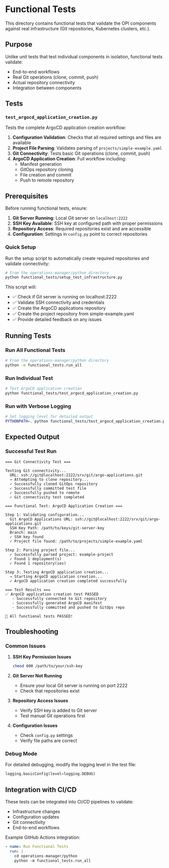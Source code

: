 # Functional Tests

This directory contains functional tests that validate the OPI components against real infrastructure (Git repositories, Kubernetes clusters, etc.).

## Purpose

Unlike unit tests that test individual components in isolation, functional tests validate:
- End-to-end workflows
- Real Git operations (clone, commit, push)
- Actual repository connectivity
- Integration between components

## Tests

### `test_argocd_application_creation.py`

Tests the complete ArgoCD application creation workflow:

1. **Configuration Validation**: Checks that all required settings and files are available
2. **Project File Parsing**: Validates parsing of `projects/simple-example.yaml`
3. **Git Connectivity**: Tests basic Git operations (clone, commit, push)
4. **ArgoCD Application Creation**: Full workflow including:
   - Manifest generation
   - GitOps repository cloning
   - File creation and commit
   - Push to remote repository

## Prerequisites

Before running functional tests, ensure:

1. **Git Server Running**: Local Git server on `localhost:2222`
2. **SSH Key Available**: SSH key at configured path with proper permissions
3. **Repository Access**: Required repositories exist and are accessible
4. **Configuration**: Settings in `config.py` point to correct repositories

### Quick Setup

Run the setup script to automatically create required repositories and validate connectivity:

```bash
# From the operations-manager/python directory
python functional_tests/setup_test_infrastructure.py
```

This script will:
- ✅ Check if Git server is running on localhost:2222
- ✅ Validate SSH connectivity and credentials  
- ✅ Create the ArgoCD applications repository
- ✅ Create the project repository from simple-example.yaml
- ✅ Provide detailed feedback on any issues

## Running Tests

### Run All Functional Tests
```bash
# From the operations-manager/python directory
python -m functional_tests.run_all
```

### Run Individual Test
```bash
# Test ArgoCD application creation
python functional_tests/test_argocd_application_creation.py
```

### Run with Verbose Logging
```bash
# Set logging level for detailed output
PYTHONPATH=. python functional_tests/test_argocd_application_creation.py
```

## Expected Output

### Successful Test Run
```
=== Git Connectivity Test ===

Testing Git connectivity...
  URL: ssh://git@localhost:2222/srv/git/argo-applications.git
  → Attempting to clone repository...
  ✓ Successfully cloned GitOps repository
  ✓ Successfully committed test file
  ✓ Successfully pushed to remote
  ✓ Git connectivity test completed

=== Functional Test: ArgoCD Application Creation ===

Step 1: Validating configuration...
  Git ArgoCD Applications URL: ssh://git@localhost:2222/srv/git/argo-applications.git
  SSH Key Path: /path/to/keys/git-server-key
  Branch: main
  ✓ SSH key found
  ✓ Project file found: /path/to/projects/simple-example.yaml

Step 2: Parsing project file...
  ✓ Successfully parsed project: example-project
  ✓ Found 1 deployment(s)
  ✓ Found 1 repository(ies)

Step 3: Testing ArgoCD application creation...
  → Starting ArgoCD application creation...
  ✓ ArgoCD application creation completed successfully

=== Test Results ===
✅ ArgoCD application creation test PASSED
   - Successfully connected to Git repository
   - Successfully generated ArgoCD manifest
   - Successfully committed and pushed to GitOps repo

🎉 All functional tests PASSED!
```

## Troubleshooting

### Common Issues

1. **SSH Key Permission Issues**
   ```bash
   chmod 600 /path/to/your/ssh-key
   ```

2. **Git Server Not Running**
   - Ensure your local Git server is running on port 2222
   - Check that repositories exist

3. **Repository Access Issues**
   - Verify SSH key is added to Git server
   - Test manual Git operations first

4. **Configuration Issues**
   - Check `config.py` settings
   - Verify file paths are correct

### Debug Mode
For detailed debugging, modify the logging level in the test file:
```python
logging.basicConfig(level=logging.DEBUG)
```

## Integration with CI/CD

These tests can be integrated into CI/CD pipelines to validate:
- Infrastructure changes
- Configuration updates
- Git connectivity
- End-to-end workflows

Example GitHub Actions integration:
```yaml
- name: Run Functional Tests
  run: |
    cd operations-manager/python
    python -m functional_tests.run_all
```